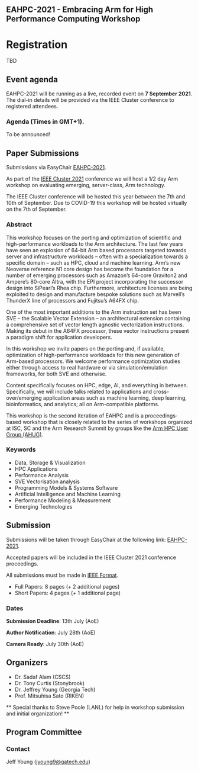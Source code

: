 ## EAHPC-2021 - Embracing Arm for High Performance Computing Workshop

# Registration

TBD

## Event agenda

EAHPC-2021 will be running as a live, recorded event on **7 September 2021**. The dial-in details will be provided via the IEEE Cluster conference to registered attendees.

### Agenda (Times in GMT+1). 

To be announced!

## Paper Submissions 

Submissions via EasyChair [EAHPC-2021](https://easychair.org/conferences/?conf=eahpc2021).


As part of the [IEEE Cluster 2021](https://clustercomp.org/2021/) conference we will host a 1/2 day Arm workshop on evaluating emerging, server-class, Arm technology.

The IEEE Cluster conference will be hosted this year between the 7th and 10th of September. Due to COVID-19 this workshop will be hosted virtually on the 7th of September.

### Abstract
This workshop focuses on the porting and optimization of scientific and high-performance workloads to the Arm architecture. The last few years have seen an explosion of 64-bit Arm based processors targeted towards server and infrastructure workloads – often with a specialization towards a specific domain – such as HPC, cloud and machine learning.
Arm’s new Neoverse reference N1 core design has become the foundation for a number of emerging processors such as Amazon’s 64-core Graviton2 and Ampere’s 80-core Altra, with the EPI project incorporating the successor design into SiPearl’s Rhea chip. Furthermore, architecture licenses are being exploited to design and manufacture bespoke solutions such as Marvell’s ThunderX line of processors and Fujitsu’s A64FX chip.

One of the most important additions to the Arm instruction set has been SVE – the Scalable Vector Extension – an architectural extension containing a comprehensive set of vector length agnostic vectorization instructions. Making its debut in the A64FX processor, these vector instructions present a paradigm shift for application developers.

In this workshop we invite papers on the porting and, if available, optimization of high-performance workloads for this new generation of Arm-based processors. We welcome performance optimization studies either through access to real hardware or via simulation/emulation frameworks, for both SVE and otherwise.

Content specifically focuses on HPC, edge, AI, and everything in between. Specifically, we will include talks related to applications and cross-over/emerging application areas such as machine learning, deep learning, bioinformatics, and analytics; all on Arm-compatible platforms.

This workshop is the second iteration of EAHPC and is a proceedings-based workshop that is closely related to the series of workshops organized at ISC, SC and the Arm Research Summit by groups like the [Arm HPC User Group (AHUG)](a-hug.org).

### Keywords

* Data, Storage & Visualization
* HPC Applications
* Performance Analysis
* SVE Vectorisation analysis
* Programming Models & Systems Software
* Artificial Intelligence and Machine Learning
* Performance Modeling & Measurement
* Emerging Technologies

## Submission


Submissions will be taken through EasyChair at the following link: [EAHPC-2021](https://easychair.org/conferences/?conf=eahpc2021).

Accepted papers will be included in the IEEE Cluster 2021 conference proceedings.

All submissions must be made in [IEEE Format](https://www.ieee.org/conferences/publishing/templates.html). 

* Full Papers: 8 pages (+ 2 additional pages)
* Short Papers: 4 pages (+ 1 additional page)

### Dates

**Submission Deadline**: 13th July (AoE)

**Author Notification**: July 28th (AoE)

**Camera Ready**: July 30th (AoE)

## Organizers

* Dr. Sadaf Alam (CSCS)
* Dr. Tony Curtis (Stonybrook)
* Dr. Jeffrey Young (Georgia Tech)
* Prof. Mitsuhisa Sato (RIKEN)

** Special thanks to Steve Poole (LANL) for help in workshop submission and initial organization! **

## Program Committee


### Contact
Jeff Young (jyoung9@gatech.edu)
